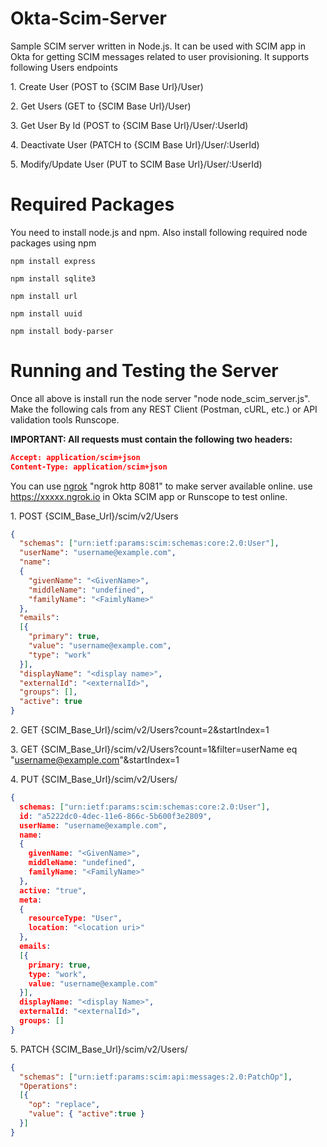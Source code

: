# Okta-Scim-Server
Sample SCIM server written in Node.js. It can be used with SCIM app in Okta for getting SCIM messages related to user provisioning. It supports following Users endpoints

1\. Create User (POST to {SCIM Base Url}/User)


2\. Get Users (GET to {SCIM Base Url}/User)


3\. Get User By Id (POST to {SCIM Base Url}/User/:UserId)


4\. Deactivate User (PATCH to {SCIM Base Url}/User/:UserId)


5\. Modify/Update User (PUT to SCIM Base Url}/User/:UserId)

# Required Packages
You need to install node.js and npm. Also install following required node packages using npm

```
npm install express

npm install sqlite3 

npm install url

npm install uuid

npm install body-parser
```

# Running and Testing the Server
Once all above is install run the node server "node node_scim_server.js". Make the following cals from any REST Client (Postman, cURL, etc.) or API validation tools Runscope.

__IMPORTANT: All requests must contain the following two headers:__
```json
Accept: application/scim+json
Content-Type: application/scim+json
```

You can use [ngrok](https://ngrok.com/) "ngrok http 8081" to make server available online. use https://xxxxx.ngrok.io in Okta SCIM app or Runscope to test online. 

1\. POST {SCIM_Base_Url}/scim/v2/Users
```json
{  
  "schemas": ["urn:ietf:params:scim:schemas:core:2.0:User"],
  "userName": "username@example.com",
  "name":
  {  
    "givenName": "<GivenName>",
    "middleName": "undefined",
    "familyName": "<FaimlyName>"
  },
  "emails":
  [{
    "primary": true,
    "value": "username@example.com",
    "type": "work"
  }],
  "displayName": "<display name>",
  "externalId": "<externalId>",
  "groups": [],
  "active": true
}
```

2\. GET {SCIM_Base_Url}/scim/v2/Users?count=2&startIndex=1

3\. GET {SCIM_Base_Url}/scim/v2/Users?count=1&filter=userName eq "username@example.com"&startIndex=1

4\. PUT {SCIM_Base_Url}/scim/v2/Users/<UserID>

```json
{
  schemas: ["urn:ietf:params:scim:schemas:core:2.0:User"],
  id: "a5222dc0-4dec-11e6-866c-5b600f3e2809",
  userName: "username@example.com",
  name:
  {
    givenName: "<GivenName>",
    middleName: "undefined",
    familyName: "<FamilyName>"
  },
  active: "true",
  meta:
  {
    resourceType: "User",
    location: "<location uri>"
  },
  emails:
  [{
    primary: true,
    type: "work",
    value: "username@example.com"
  }],
  displayName: "<display Name>",
  externalId: "<externalId>",
  groups: [] 
}
```
5\. PATCH {SCIM_Base_Url}/scim/v2/Users/<UserID>
```json
{
  "schemas": ["urn:ietf:params:scim:api:messages:2.0:PatchOp"],
  "Operations":
  [{
    "op": "replace",
    "value": { "active":true }
  }]
}
```
  
